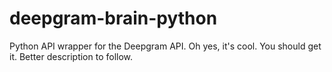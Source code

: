 # deepgram-brain-python
Python API wrapper for the Deepgram API. Oh yes, it's cool. You should get it.
Better description to follow.
